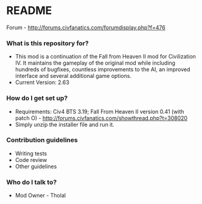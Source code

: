 # README #
Forum - http://forums.civfanatics.com/forumdisplay.php?f=476

### What is this repository for? ###

* This mod is a continuation of the Fall from Heaven II mod for Civilization IV. It maintains the gameplay of the original mod while including hundreds of bugfixes, countless improvements to the AI, an improved interface and several additional game options.
* Current Version: 2.63

### How do I get set up? ###

* Requirements: Civ4 BTS 3.19; Fall From Heaven II version 0.41 (with patch O) - http://forums.civfanatics.com/showthread.php?t=308020
* Simply unzip the installer file and run it.

### Contribution guidelines ###

* Writing tests
* Code review
* Other guidelines

### Who do I talk to? ###

* Mod Owner - Tholal